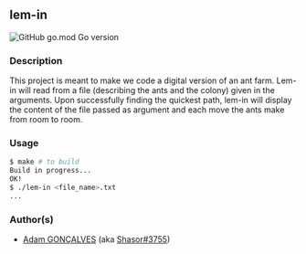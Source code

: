 ## lem-in

![GitHub go.mod Go version](https://img.shields.io/github/go-mod/go-version/Shasor/lem-in)

### Description

This project is meant to make we code a digital version of an ant farm.
Lem-in will read from a file (describing the ants and the colony) given in the arguments.
Upon successfully finding the quickest path, lem-in will display the content of the file passed as argument and each move the ants make from room to room.

### Usage

```bash
$ make # to build
Build in progress...
OK!
$ ./lem-in <file_name>.txt
...
```

### Author(s)

- [Adam GONÇALVES](https://zone01normandie.org/git/agoncalv) (aka [Shasor#3755](https://discordapp.com/users/282816260075683841))
